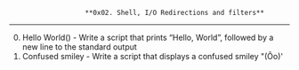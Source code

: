                        **0x02. Shell, I/O Redirections and filters**
-------------------------------------------------------------------------------------------
0. Hello World() - Write a script that prints “Hello, World”, followed by a new line to the standard output
1. Confused smiley - Write a script that displays a confused smiley "(Ôo)'
